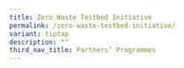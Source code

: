```yaml
---
title: Zero Waste Testbed Initiative
permalink: /zero-waste-testbed-initiative/
variant: tiptap
description: ""
third_nav_title: Partners’ Programmes
---
```

